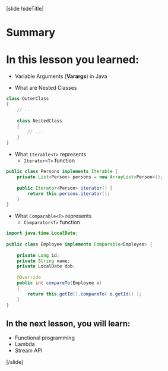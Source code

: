 [slide hideTitle]

# Summary

# In this lesson you learned:

- Variable Arguments (**Varargs**) in Java

- What are Nested Classes

```java
class OuterClass
{
    // ...
    
    class NestedClass
    {
        // ...
    }
}

```

- What `Iterable<T>` represents
  - `Iterator<T>` function

```java
public class Persons implements Iterable {
    private List<Person> persons = new ArrayList<Person>();    
    
    public Iterator<Person> iterator() {
        return this.persons.iterator();
    }
}
```

- What `Comparable<T>` represents
  - `Comparator<T>` function

```java
import java.time.LocalDate;
 
public class Employee implements Comparable<Employee> {
 
    private Long id;
    private String name;
    private LocalDate dob;
     
    @Override
    public int compareTo(Employee o) 
    {
        return this.getId().compareTo( o.getId() );
    }
}
```


## In the next lesson, you will learn:

- Functional programming
- Lambda
- Stream API

[/slide]
